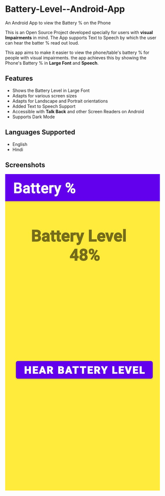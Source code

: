 # Battery-Level--Android-App
An Android App to view the Battery % on the Phone

This is an Open Source Project developed specially for users with **visual Impairments** in mind. The App supports Text to Speech by which the user can hear the batter % read out loud. 

This app aims to make it easier to view the phone/table's battery % for people with visual impairments. the app achieves this by showing the Phone's Battery % in **Large Font** and **Speech**.    
## Features
- Shows the Battery Level in Large Font
- Adapts for various screen sizes
- Adapts for Landscape and Portrait orientations
- Added Text to Speech Support
- Accessible with **Talk Back** and other Screen Readers on Android 
- Supports Dark Mode
## Languages Supported
- English 
- Hindi
## Screenshots
<img src="images/Portrait light mode.jpeg" alt="Portrait light mode"/>
